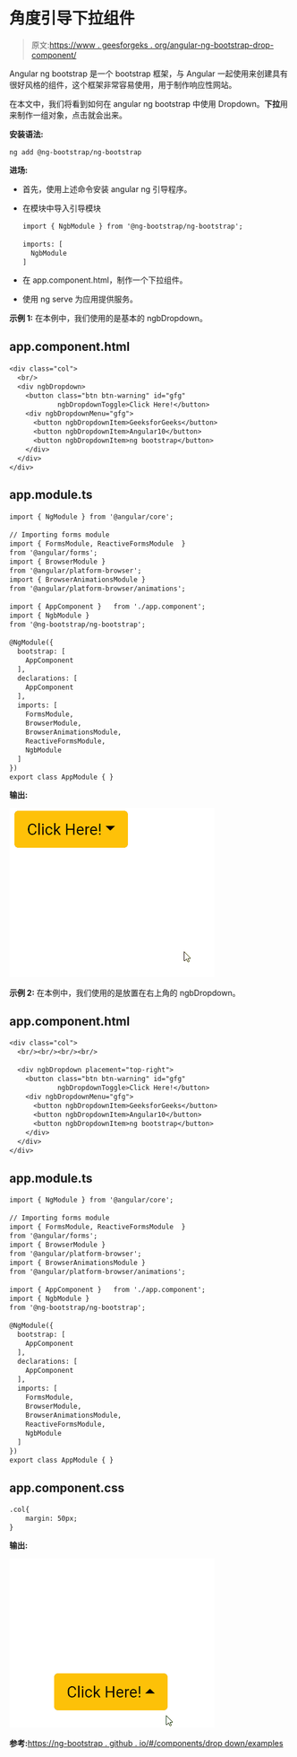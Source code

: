# 角度引导下拉组件

> 原文:[https://www . geesforgeks . org/angular-ng-bootstrap-drop-component/](https://www.geeksforgeeks.org/angular-ng-bootstrap-dropdown-component/)

Angular ng bootstrap 是一个 bootstrap 框架，与 Angular 一起使用来创建具有很好风格的组件，这个框架非常容易使用，用于制作响应性网站。

在本文中，我们将看到如何在 angular ng bootstrap 中使用 Dropdown。**下拉**用来制作一组对象，点击就会出来。

**安装语法:**

```
ng add @ng-bootstrap/ng-bootstrap
```

**进场:**

*   首先，使用上述命令安装 angular ng 引导程序。
*   在模块中导入引导模块

    ```
    import { NgbModule } from '@ng-bootstrap/ng-bootstrap';

    imports: [
      NgbModule
    ]

    ```

*   在 app.component.html，制作一个下拉组件。
*   使用 ng serve 为应用提供服务。

**示例 1:** 在本例中，我们使用的是基本的 ngbDropdown。

## app.component.html

```
<div class="col">
  <br/>
  <div ngbDropdown>
    <button class="btn btn-warning" id="gfg" 
            ngbDropdownToggle>Click Here!</button>
    <div ngbDropdownMenu="gfg">
      <button ngbDropdownItem>GeeksforGeeks</button>
      <button ngbDropdownItem>Angular10</button>
      <button ngbDropdownItem>ng bootstrap</button>
    </div>
  </div>
</div>
```

## app.module.ts

```
import { NgModule } from '@angular/core';

// Importing forms module
import { FormsModule, ReactiveFormsModule  } 
from '@angular/forms';
import { BrowserModule } 
from '@angular/platform-browser';
import { BrowserAnimationsModule } 
from '@angular/platform-browser/animations';

import { AppComponent }   from './app.component';
import { NgbModule }
from '@ng-bootstrap/ng-bootstrap';

@NgModule({
  bootstrap: [
    AppComponent
  ],
  declarations: [
    AppComponent
  ],
  imports: [
    FormsModule,
    BrowserModule,
    BrowserAnimationsModule,
    ReactiveFormsModule,
    NgbModule
  ]
})
export class AppModule { }
```

**输出:**

![](img/9fc4ead417452a686fa6ff79d34d2068.png)

**示例 2:** 在本例中，我们使用的是放置在右上角的 ngbDropdown。

## app.component.html

```
<div class="col">
  <br/><br/><br/><br/>  

  <div ngbDropdown placement="top-right">
    <button class="btn btn-warning" id="gfg"
            ngbDropdownToggle>Click Here!</button>
    <div ngbDropdownMenu="gfg">
      <button ngbDropdownItem>GeeksforGeeks</button>
      <button ngbDropdownItem>Angular10</button>
      <button ngbDropdownItem>ng bootstrap</button>
    </div>
  </div>
</div>
```

## app.module.ts

```
import { NgModule } from '@angular/core';

// Importing forms module
import { FormsModule, ReactiveFormsModule  } 
from '@angular/forms';
import { BrowserModule } 
from '@angular/platform-browser';
import { BrowserAnimationsModule } 
from '@angular/platform-browser/animations';

import { AppComponent }   from './app.component';
import { NgbModule }
from '@ng-bootstrap/ng-bootstrap';

@NgModule({
  bootstrap: [
    AppComponent
  ],
  declarations: [
    AppComponent
  ],
  imports: [
    FormsModule,
    BrowserModule,
    BrowserAnimationsModule,
    ReactiveFormsModule,
    NgbModule
  ]
})
export class AppModule { }
```

## app.component.css

```
.col{
    margin: 50px;
}
```

**输出:**

![](img/aae2bf942be82bc9aafc6ea0792d2338.png)

**参考:**[https://ng-bootstrap . github . io/#/components/drop down/examples](https://ng-bootstrap.github.io/#/components/dropdown/examples)